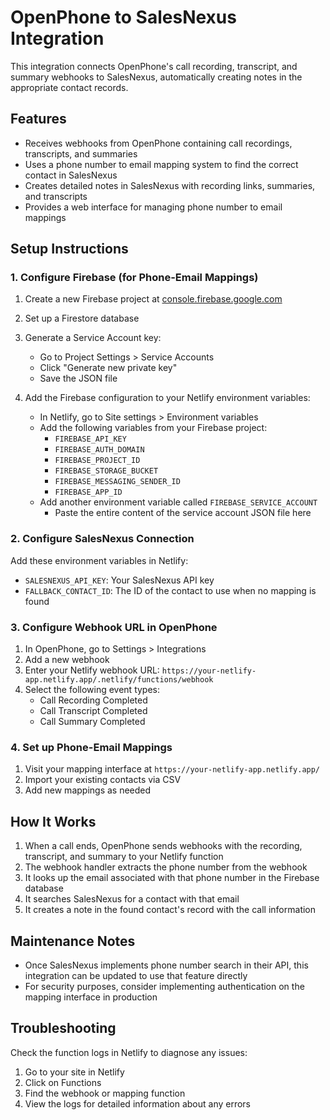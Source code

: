 # OpenPhone to SalesNexus Integration

This integration connects OpenPhone's call recording, transcript, and summary webhooks to SalesNexus, automatically creating notes in the appropriate contact records.

## Features

- Receives webhooks from OpenPhone containing call recordings, transcripts, and summaries
- Uses a phone number to email mapping system to find the correct contact in SalesNexus
- Creates detailed notes in SalesNexus with recording links, summaries, and transcripts
- Provides a web interface for managing phone number to email mappings

## Setup Instructions

### 1. Configure Firebase (for Phone-Email Mappings)

1. Create a new Firebase project at [console.firebase.google.com](https://console.firebase.google.com/)
2. Set up a Firestore database
3. Generate a Service Account key:
   - Go to Project Settings > Service Accounts
   - Click "Generate new private key"
   - Save the JSON file

4. Add the Firebase configuration to your Netlify environment variables:
   - In Netlify, go to Site settings > Environment variables
   - Add the following variables from your Firebase project:
     - `FIREBASE_API_KEY`
     - `FIREBASE_AUTH_DOMAIN`
     - `FIREBASE_PROJECT_ID`
     - `FIREBASE_STORAGE_BUCKET`
     - `FIREBASE_MESSAGING_SENDER_ID`
     - `FIREBASE_APP_ID`
   - Add another environment variable called `FIREBASE_SERVICE_ACCOUNT`
     - Paste the entire content of the service account JSON file here

### 2. Configure SalesNexus Connection

Add these environment variables in Netlify:
- `SALESNEXUS_API_KEY`: Your SalesNexus API key
- `FALLBACK_CONTACT_ID`: The ID of the contact to use when no mapping is found

### 3. Configure Webhook URL in OpenPhone

1. In OpenPhone, go to Settings > Integrations
2. Add a new webhook
3. Enter your Netlify webhook URL: `https://your-netlify-app.netlify.app/.netlify/functions/webhook`
4. Select the following event types:
   - Call Recording Completed
   - Call Transcript Completed
   - Call Summary Completed

### 4. Set up Phone-Email Mappings

1. Visit your mapping interface at `https://your-netlify-app.netlify.app/`
2. Import your existing contacts via CSV
3. Add new mappings as needed

## How It Works

1. When a call ends, OpenPhone sends webhooks with the recording, transcript, and summary to your Netlify function
2. The webhook handler extracts the phone number from the webhook
3. It looks up the email associated with that phone number in the Firebase database
4. It searches SalesNexus for a contact with that email
5. It creates a note in the found contact's record with the call information

## Maintenance Notes

- Once SalesNexus implements phone number search in their API, this integration can be updated to use that feature directly
- For security purposes, consider implementing authentication on the mapping interface in production

## Troubleshooting

Check the function logs in Netlify to diagnose any issues:
1. Go to your site in Netlify
2. Click on Functions
3. Find the webhook or mapping function
4. View the logs for detailed information about any errors
